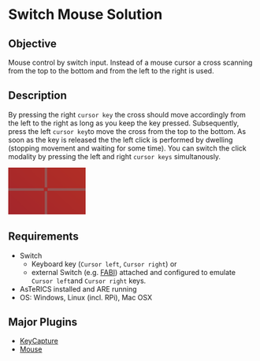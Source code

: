 # Switch Mouse Solution

## Objective

Mouse control by switch input. Instead of a mouse cursor a cross scanning from the top to the bottom and from the left to the right is used.

## Description

By pressing the right ```cursor key``` the cross should move accordingly from the left to the right as long as you keep the key pressed. Subsequently, press the left ```cursor key```to move the cross from the top to the bottom. As soon as the key is released the the left click is performed by dwelling (stopping movement and waiting for some time). You can switch the click modality by pressing the left and right ```cursor keys``` simultanously.

![Cross marking the click position on the screen](./img/crosshair-cross.png)

## Requirements

* Switch
  * Keyboard key (```Cursor left```, ```Cursor right```) or
  * external Switch (e.g. [FABI](https://www.asterics-foundation.org/projects/fabi/)) attached and configured to emulate ```Cursor left```and ```Cursor right``` keys.
* AsTeRICS installed and ARE running
* OS: Windows, Linux (incl. RPi), Mac OSX

## Major Plugins

* [KeyCapture](/plugins/sensors/KeyCapture)
* [Mouse](/plugins/actuators/Mouse)